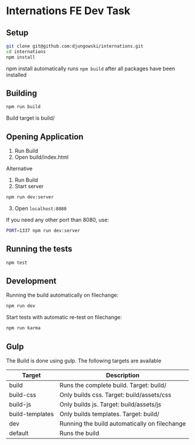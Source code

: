# Internations FE Dev Task

## Setup
```bash
git clone git@github.com:djungowski/internations.git
cd internations
npm install
```
npm install automatically runs ```npm build``` after all packages have been installed

## Building
```bash
npm run build
```
Build target is build/

## Opening Application
1. Run Build
2. Open build/index.html

Alternative
1. Run Build
2. Start server
```bash
npm run dev:server
```
3. Open ```localhost:8080```

If you need any other port than 8080, use:
```bash
PORT=1337 npm run dev:server
```

## Running the tests
```bash
npm test
```

## Development
Running the build automatically on filechange:
```bash
npm run dev
```

Start tests with automatic re-test on filechange:
```bash
npm run karma
```

## Gulp
The Build is done using gulp. The following targets are available

|Target				|Description									|
|-------------------|-----------------------------------------------|
|build				|Runs the complete build. Target: build/		|
|build-css			|Only builds css. Target: build/assets/css		|
|build-js			|Only builds js. Target: build/assets/js		|
|build-templates	|Only builds templates. Target: build/			|
|dev				|Running the build automatically on filechange	|
|default			|Runs the build									|

